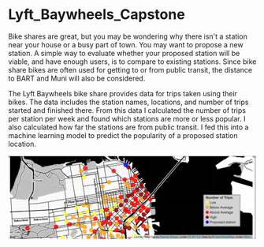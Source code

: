 # Lyft_Baywheels_Capstone
Bike shares are great, but you may be wondering why there isn't a station near your house or a busy part of town. You may want to propose a new station. A simple way to evaluate whether your proposed station will be viable, and have enough users, is to compare to existing stations. Since bike share bikes are often used for getting to or from public transit, the distance to BART and Muni will also be considered.

The Lyft Baywheels bike share provides data for trips taken using their bikes. The data includes the station names, locations, and number of trips started and finished there. From this data I calculated the number of trips per station per week and found which stations are more or less popular. I also calculated how far the stations are from public transit. I fed this into a machine learning model to predict the popularity of a proposed station location.

![Lyft_stations](lyft_stations_screen_shot.png)
